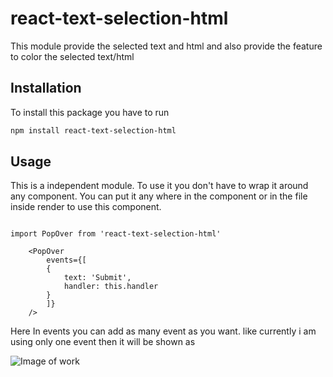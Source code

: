 # react-text-selection-html
This module provide the selected text and html and also provide the feature to color the selected text/html

## Installation
To install this package you have to run
```bash
npm install react-text-selection-html
```

## Usage

This is a independent module. To use it you don't have to wrap it around any component. You can put it any where in the component or in the file inside render to use this component.


```react

import PopOver from 'react-text-selection-html'

    <PopOver
        events={[
        {
            text: 'Submit',
            handler: this.handler
        }
        ]}
    />

```

Here In events you can add as many event as you want. like currently i am using only one event then it will be shown as 

![Image of work](https://raw.githubusercontent.com/abhinavNehra/get-selected-text/master/popover-example.png)